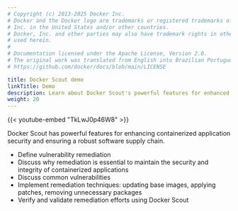 ```yaml
---
# Copyright (c) 2013-2025 Docker Inc.
# Docker and the Docker logo are trademarks or registered trademarks of Docker,
# Inc. in the United States and/or other countries.
# Docker, Inc. and other parties may also have trademark rights in other terms
# used herein.
#
# Documentation licensed under the Apache License, Version 2.0.
# The original work was translated from English into Brazilian Portuguese.
# https://github.com/docker/docs/blob/main/LICENSE

title: Docker Scout demo
linkTitle: Demo
description: Learn about Docker Scout's powerful features for enhanced supply chain security.
weight: 20
---
```

{{< youtube-embed "TkLwJ0p46W8" >}}

Docker Scout has powerful features for enhancing containerized application
security and ensuring a robust software supply chain.

- Define vulnerability remediation
- Discuss why remediation is essential to maintain the security and integrity
  of containerized applications
- Discuss common vulnerabilities
- Implement remediation techniques: updating base images, applying patches,
  removing unnecessary packages
- Verify and validate remediation efforts using Docker Scout

<div id="scout-lp-survey-anchor"></div>
